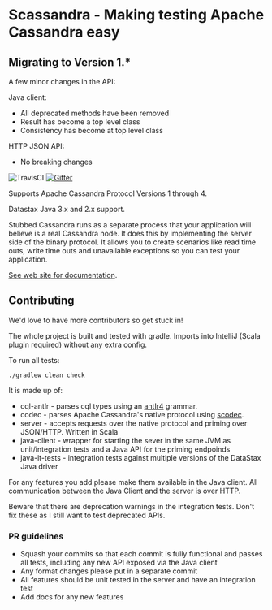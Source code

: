 # Scassandra - Making testing Apache Cassandra easy


## Migrating to Version 1.*

A few minor changes in the API:

Java client:
* All deprecated methods have been removed
* Result has become a top level class
* Consistency has become at top level class

HTTP JSON API:
* No breaking changes

![TravisCI](https://travis-ci.org/scassandra/scassandra-server.svg?branch=master) 
[![Gitter](https://badges.gitter.im/Join%20Chat.svg)](https://gitter.im/scassandra/scassandra-server?utm_source=badge&utm_medium=badge&utm_campaign=pr-badge&utm_content=badge)

Supports Apache Cassandra Protocol Versions 1 through 4.

Datastax Java 3.x and 2.x support.

Stubbed Cassandra runs as a separate process that your application will believe is a real Cassandra node. 
It does this by implementing the server side of the binary protocol. 
It allows you to create scenarios like read time outs, write time outs and unavailable exceptions so you can test your application.

[See web site for documentation](http://www.scassandra.org/).

## Contributing

We'd love to have more contributors so get stuck in!

The whole project is built and tested with gradle. Imports into IntelliJ (Scala plugin required) without any extra config.
 
To run all tests:

```
./gradlew clean check
```

It is made up of:

* cql-antlr - parses cql types using an [antlr4](http://www.antlr.org/) grammar.
* codec - parses Apache Cassandra's native protocol using [scodec](http://scodec.org/).
* server - accepts requests over the native protocol and priming over JSON/HTTP. Written in Scala
* java-client - wrapper for starting the sever in the same JVM as unit/integration tests and a Java API for the priming endpoinds
* java-it-tests - integration tests against multiple versions of the DataStax Java driver

For any features you add please make them available in the Java client. All communication between the Java Client and the server is over HTTP.

Beware that there are deprecation warnings in the integration tests. Don't fix these as I still want to test
deprecated APIs.

### PR guidelines

* Squash your commits so that each commit is fully functional and passes all tests, including any new API exposed via the Java client
* Any format changes please put in a separate commit
* All features should be unit tested in the server and have an integration test
* Add docs for any new features
